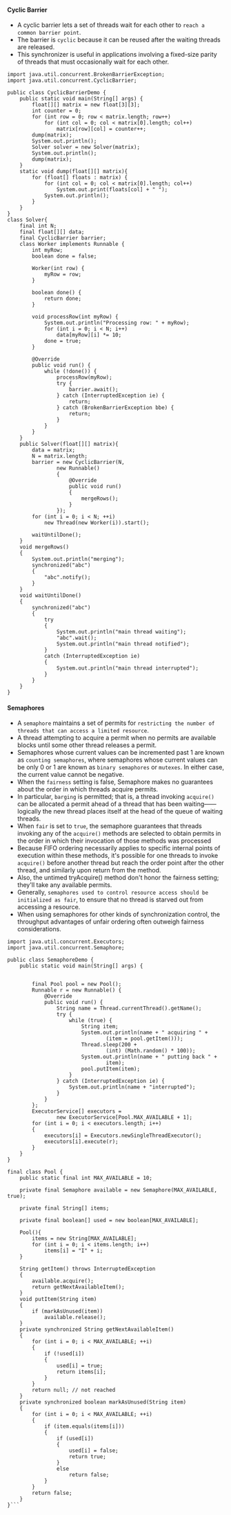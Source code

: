#### Cyclic Barrier
- A cyclic barrier lets a set of threads wait for each other to `reach a common barrier point`.
- The barrier is `cyclic` because it can be reused after the waiting threads are released.
- This synchronizer is useful in applications involving a fixed-size parity of threads that must occasionally wait for each other.
```
import java.util.concurrent.BrokenBarrierException;
import java.util.concurrent.CyclicBarrier;

public class CyclicBarrierDemo {
    public static void main(String[] args) {
        float[][] matrix = new float[3][3];
        int counter = 0;
        for (int row = 0; row < matrix.length; row++)
            for (int col = 0; col < matrix[0].length; col++)
                matrix[row][col] = counter++;
        dump(matrix);
        System.out.println();
        Solver solver = new Solver(matrix);
        System.out.println();
        dump(matrix);
    }
    static void dump(float[][] matrix){
        for (float[] floats : matrix) {
            for (int col = 0; col < matrix[0].length; col++)
                System.out.print(floats[col] + " ");
            System.out.println();
        }
    }
}
class Solver{
    final int N;
    final float[][] data;
    final CyclicBarrier barrier;
    class Worker implements Runnable {
        int myRow;
        boolean done = false;

        Worker(int row) {
            myRow = row;
        }

        boolean done() {
            return done;
        }

        void processRow(int myRow) {
            System.out.println("Processing row: " + myRow);
            for (int i = 0; i < N; i++)
                data[myRow][i] *= 10;
            done = true;
        }

        @Override
        public void run() {
            while (!done()) {
                processRow(myRow);
                try {
                    barrier.await();
                } catch (InterruptedException ie) {
                    return;
                } catch (BrokenBarrierException bbe) {
                    return;
                }
            }
        }
    }
    public Solver(float[][] matrix){
        data = matrix;
        N = matrix.length;
        barrier = new CyclicBarrier(N,
                new Runnable()
                {
                    @Override
                    public void run()
                    {
                        mergeRows();
                    }
                });
        for (int i = 0; i < N; ++i)
            new Thread(new Worker(i)).start();

        waitUntilDone();
    }
    void mergeRows()
    {
        System.out.println("merging");
        synchronized("abc")
        {
            "abc".notify();
        }
    }
    void waitUntilDone()
    {
        synchronized("abc")
        {
            try
            {
                System.out.println("main thread waiting");
                "abc".wait();
                System.out.println("main thread notified");
            }
            catch (InterruptedException ie)
            {
                System.out.println("main thread interrupted");
            }
        }
    }
}
```

#### Semaphores
- A `semaphore` maintains a set of permits for `restricting the number of threads that can access a limited resource`.
- A thread attempting to acquire a permit when no permits are available blocks until some other thread releases a permit.
- Semaphores whose current values can be incremented past 1 are known as `counting semaphores`, where semaphores whose current values can be only 0 or 1 are known as `binary semaphores` or `mutexes`. In either case, the current value cannot be negative.
- When the `fairness` setting is false, Semaphore makes no guarantees about the order in which threads acquire permits.
- In particular, `barging` is permitted; that is, a thread invoking `acquire()` can be allocated a permit ahead of a thread that has been waiting——logically the new thread places itself at the head of the queue of waiting threads.
- When `fair` is set to `true`, the semaphore guarantees that threads invoking any of the `acquire()` methods are selected to obtain permits in the order in which their invocation of those methods was processed
- Because FIFO ordering necessarily applies to specific internal points of execution within these methods, it's possible for one threads to invoke `acquire()` before another thread but reach the order point after the other thread, and similarly upon return from the method.
- Also, the untimed tryAcquire() method don't honor the fairness setting; they'll take any available permits.
- Generally, `semaphores used to control resource access should be initialized as fair`, to ensure that no thread is starved out from accessing a resource. 
- When using semaphores for other kinds of synchronization control, the throughput advantages of unfair ordering often outweigh fairness considerations.
```import java.util.concurrent.ExecutorService;
import java.util.concurrent.Executors;
import java.util.concurrent.Semaphore;

public class SemaphoreDemo {
    public static void main(String[] args) {


        final Pool pool = new Pool();
        Runnable r = new Runnable() {
            @Override
            public void run() {
                String name = Thread.currentThread().getName();
                try {
                    while (true) {
                        String item;
                        System.out.println(name + " acquiring " +
                                (item = pool.getItem()));
                        Thread.sleep(200 +
                                (int) (Math.random() * 100));
                        System.out.println(name + " putting back " +
                                item);
                        pool.putItem(item);
                    }
                } catch (InterruptedException ie) {
                    System.out.println(name + "interrupted");
                }
            }
        };
        ExecutorService[] executors =
                new ExecutorService[Pool.MAX_AVAILABLE + 1];
        for (int i = 0; i < executors.length; i++)
        {
            executors[i] = Executors.newSingleThreadExecutor();
            executors[i].execute(r);
        }
    }
}

final class Pool {
    public static final int MAX_AVAILABLE = 10;

    private final Semaphore available = new Semaphore(MAX_AVAILABLE, true);

    private final String[] items;

    private final boolean[] used = new boolean[MAX_AVAILABLE];

    Pool(){
        items = new String[MAX_AVAILABLE];
        for (int i = 0; i < items.length; i++)
            items[i] = "I" + i;
    }

    String getItem() throws InterruptedException
    {
        available.acquire();
        return getNextAvailableItem();
    }
    void putItem(String item)
    {
        if (markAsUnused(item))
            available.release();
    }
    private synchronized String getNextAvailableItem()
    {
        for (int i = 0; i < MAX_AVAILABLE; ++i)
        {
            if (!used[i])
            {
                used[i] = true;
                return items[i];
            }
        }
        return null; // not reached
    }
    private synchronized boolean markAsUnused(String item)
    {
        for (int i = 0; i < MAX_AVAILABLE; ++i)
        {
            if (item.equals(items[i]))
            {
                if (used[i])
                {
                    used[i] = false;
                    return true;
                }
                else
                    return false;
            }
        }
        return false;
    }
}```